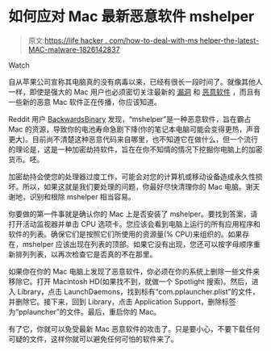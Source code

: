 # 如何应对 Mac 最新恶意软件 mshelper

> 原文:[https://life hacker . com/how-to-deal-with-ms helper-the-latest-MAC-malware-1826142837](https://lifehacker.com/how-to-deal-with-mshelper-the-latest-mac-malware-1826142837)

Watch

自从苹果公司宣称其电脑真的没有病毒以来，已经有很长一段时间了。就像其他人一样，即使是强大的 Mac 用户也必须密切关注最新的 [漏洞](https://lifehacker.com/how-to-protect-your-apple-devices-from-the-meltdown-sec-1821806658) 和 [恶意软件](https://lifehacker.com/adware-medic-removes-macintosh-malware-1684264260) ，而且有一些新的恶意 Mac 软件正在传播，你应该知道。

Reddit 用户 [BackwardsBinary](https://www.reddit.com/r/apple/comments/8kboh1/has_your_macbook_battery_life_become_much_worse/) 发现，“mshelper”是一种恶意软件，旨在霸占 Mac 的资源，导致你的电池寿命急剧下降(你的笔记本电脑可能会变得更热，声音更大)。目前尚不清楚这种恶意代码来自哪里，也不知道它在做什么，但一个流行的理论是，这是一种加密劫持软件，旨在在你不知情的情况下挖掘你电脑上的加密货币。呸。

加密劫持会使您的处理器过度工作，可能会对您的计算机或移动设备造成永久性损坏。所以，如果这就是我们要处理的问题，你最好尽快清理你的 Mac 电脑。谢天谢地，识别和根除 mshelper 相当容易。

你要做的第一件事就是确认你的 Mac 上是否安装了 mshelper。要找到答案，请打开活动监视器并单击 CPU 选项卡。您应该会看到电脑上运行的所有应用程序和软件的列表。确保它们是按照它们所使用的资源量(% CPU)来组织的。如果存在，mshelper 应该出现在列表的顶部。如果它没有出现，您还可以按字母顺序重新排列列表，以再次检查它是否真的不在那里。

如果你在你的 Mac 电脑上发现了恶意软件，你必须在你的系统上删除一些文件来移除它。打开 Macintosh HD(如果找不到，就做一个 Spotlight 搜索)。然后，进入 Library，点击 LaunchDaemons，找到标有“com.pplauncher.plist”的文件，并删除它。接下来，回到 Library，点击 Application Support，删除标签为“pplauncher”的文件。最后，重启你的 Mac。

有了它，你就可以免受最新 Mac 恶意软件的攻击了。只是要小心，不要下载任何可疑的文件，这样你就可以避免任何可怕的软件来了。